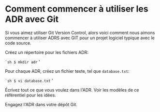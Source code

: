 # Comment commencer à utiliser les ADR avec Git

Si vous aimez utiliser Git Version Control, alors voici comment nous aimons commencer à utiliser ADRS avec GIT pour un projet logiciel typique avec le code source.

Créez un répertoire pour les fichiers ADR:

`` `sh
$ mkdir adr
`` '

Pour chaque ADR, créez un fichier texte, tel que `database.txt`:

`` `sh
$ vi database.txt
`` '

Écrivez tout ce que vous voulez dans l'ADR. Voir les modèles de ce référentiel pour les idées.

Engagez l'ADR dans votre dépôt Git.
